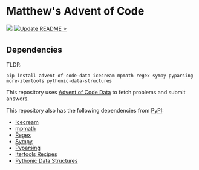# Matthew's Advent of Code

![](https://img.shields.io/badge/stars%20⭐-4-yellow) [![Update README ⭐](https://github.com/colematt/advent-code/actions/workflows/update-readme.yml/badge.svg?branch=master)](https://github.com/colematt/advent-code/actions/workflows/update-readme.yml)

## Dependencies

TLDR:
```
pip install advent-of-code-data icecream mpmath regex sympy pyparsing more-itertools pythonic-data-structures
```

This repository uses [Advent of Code Data](https://github.com/wimglenn/advent-of-code-data) to fetch problems and submit answers.

This repository also has the following dependencies from [PyPI](https://pypi.org/):

- [Icecream](https://pypi.org/project/icecream/)
- [mpmath](https://pypi.org/project/mpmath/)
- [Regex](https://pypi.org/project/regex/)
- [Sympy](https://pypi.org/project/sympy/)
- [Pyparsing](https://pypi.org/project/pyparsing/)
- [Itertools Recipes](https://pypi.org/project/more-itertools)
- [Pythonic Data Structures](https://pypi.org/project/pythonic-data-structures/)
